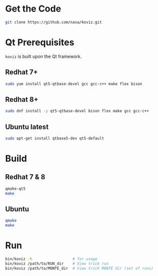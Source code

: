 # Get the Code
```sh
git clone https://github.com/nasa/koviz.git
```
# Qt Prerequisites

`koviz` is built upon the Qt framework.

## Redhat 7+

```sh
sudo yum install qt5-qtbase-devel gcc gcc-c++ make flex bison
```

## Redhat 8+

```sh
sudo dnf install -y qt5-qtbase-devel bison flex make gcc gcc-c++
```

## Ubuntu latest
```sh
sudo apt-get install qtbase5-dev qt5-default
```

# Build

## Redhat 7 & 8

```sh
qmake-qt5
make
```
## Ubuntu

```sh
qmake
make
```

# Run

```sh
bin/koviz -h                  # for usage
bin/koviz /path/to/RUN_dir    # View trick run
bin/koviz /path/to/MONTE_dir  # View trick MONTE dir (set of runs)
```
